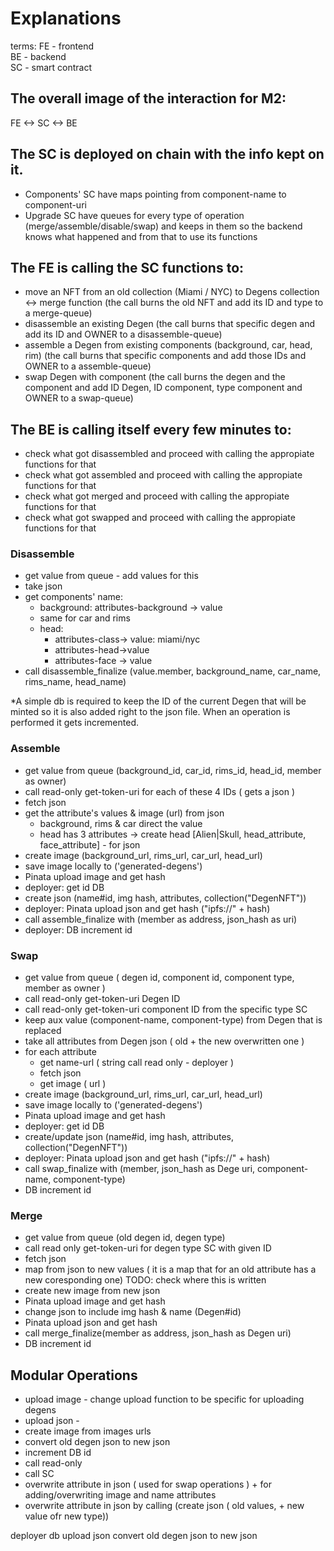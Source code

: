 # Explanations

terms:
FE - frontend  
BE - backend  
SC - smart contract

## The overall image of the interaction for M2:

FE <-> SC <-> BE

## The SC is deployed on chain with the info kept on it.

- Components' SC have maps pointing from component-name to component-uri
- Upgrade SC have queues for every type of operation (merge/assemble/disable/swap) and keeps in them so the backend knows what happened and from that to use its functions

## The FE is calling the SC functions to:

- move an NFT from an old collection (Miami / NYC) to Degens collection <-> merge function (the call burns the old NFT and add its ID and type to a merge-queue)
- disassemble an existing Degen (the call burns that specific degen and add its ID and OWNER to a disassemble-queue)
- assemble a Degen from existing components (background, car, head, rim) (the call burns that specific components and add those IDs and OWNER to a assemble-queue)
- swap Degen with component (the call burns the degen and the component and add ID Degen, ID component, type component and OWNER to a swap-queue)

## The BE is calling itself every few minutes to:

- check what got disassembled and proceed with calling the appropiate functions for that
- check what got assembled and proceed with calling the appropiate functions for that
- check what got merged and proceed with calling the appropiate functions for that
- check what got swapped and proceed with calling the appropiate functions for that

### Disassemble

- get value from queue - add values for this
- take json
- get components' name:
  - background: attributes-background → value
  - same for car and rims
  - head:
    - attributes-class-> value: miami/nyc
    - attributes-head->value
    - attributes-face -> value
- call disassemble_finalize (value.member, background_name, car_name, rims_name, head_name)

\*A simple db is required to keep the ID of the current Degen that will be minted so it is also added right to the json file. When an operation is performed it gets incremented.

### Assemble

- get value from queue (background_id, car_id, rims_id, head_id, member as owner)
- call read-only get-token-uri for each of these 4 IDs ( gets a json )
- fetch json
- get the attribute's values & image (url) from json
  - background, rims & car direct the value
  - head has 3 attributes -> create head [Alien|Skull, head_attribute, face_attribute] - for json
- create image (background_url, rims_url, car_url, head_url)
- save image locally to ('generated-degens')
- Pinata upload image and get hash
- deployer: get id DB
- create json (name#id, img hash, attributes, collection("DegenNFT"))
- deployer: Pinata upload json and get hash ("ipfs://" + hash)
- call assemble_finalize with (member as address, json_hash as uri)
- deployer: DB increment id

### Swap

- get value from queue ( degen id, component id, component type, member as owner )
- call read-only get-token-uri Degen ID
- call read-only get-token-uri component ID from the specific type SC
- keep aux value (component-name, component-type) from Degen that is replaced
- take all attributes from Degen json ( old + the new overwritten one )
- for each attribute
  - get name-url ( string call read only - deployer )
  - fetch json
  - get image ( url )
- create image (background_url, rims_url, car_url, head_url)
- save image locally to ('generated-degens')
- Pinata upload image and get hash
- deployer: get id DB
- create/update json (name#id, img hash, attributes, collection("DegenNFT"))
- deployer: Pinata upload json and get hash ("ipfs://" + hash)
- call swap_finalize with (member, json_hash as Dege uri, component-name, component-type)
- DB increment id

### Merge

- get value from queue (old degen id, degen type)
- call read only get-token-uri for degen type SC with given ID
- fetch json
- map from json to new values ( it is a map that for an old attribute has a new coresponding one) TODO: check where this is written
- create new image from new json
- Pinata upload image and get hash
- change json to include img hash & name (Degen#id)
- Pinata upload json and get hash
- call merge_finalize(member as address, json_hash as Degen uri)
- DB increment id

## Modular Operations

- upload image - change upload function to be specific for uploading degens
- upload json -
- create image from images urls
- convert old degen json to new json
- increment DB id
- call read-only
- call SC
- overwrite attribute in json ( used for swap operations ) + for adding/overwriting image and name attributes
- overwrite attribute in json by calling (create json ( old values, + new value ofr new type))

deployer
db
upload json
convert old degen json to new json
